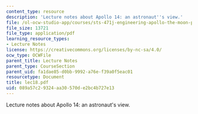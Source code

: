 ```yaml
---
content_type: resource
description: 'Lecture notes about Apollo 14: an astronaut''s view.'
file: /ol-ocw-studio-app/courses/sts-471j-engineering-apollo-the-moon-project-as-a-complex-system-spring-2007/089a57c29324aa30570de2bc4b727e13_lec18.pdf
file_size: 13721
file_type: application/pdf
learning_resource_types:
- Lecture Notes
license: https://creativecommons.org/licenses/by-nc-sa/4.0/
ocw_type: OCWFile
parent_title: Lecture Notes
parent_type: CourseSection
parent_uid: fa1dae85-d0bb-9992-a76e-f39a0f5eac01
resourcetype: Document
title: lec18.pdf
uid: 089a57c2-9324-aa30-570d-e2bc4b727e13
---
```

Lecture notes about Apollo 14: an astronaut's view.